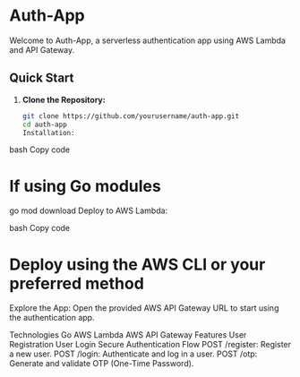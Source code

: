 # Auth-App

Welcome to Auth-App, a serverless authentication app using AWS Lambda and API Gateway.

## Quick Start

1. **Clone the Repository:**
   ```bash
   git clone https://github.com/yourusername/auth-app.git
   cd auth-app
   Installation:
   ```

bash
Copy code

# If using Go modules

go mod download
Deploy to AWS Lambda:

bash
Copy code

# Deploy using the AWS CLI or your preferred method

Explore the App:
Open the provided AWS API Gateway URL to start using the authentication app.

Technologies
Go
AWS Lambda
AWS API Gateway
Features
User Registration
User Login
Secure Authentication Flow
POST /register: Register a new user.
POST /login: Authenticate and log in a user.
POST /otp: Generate and validate OTP (One-Time Password).
